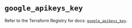 # `google_apikeys_key`

Refer to the Terraform Registry for docs: [`google_apikeys_key`](https://registry.terraform.io/providers/hashicorp/google-beta/6.2.0/docs/resources/google_apikeys_key).
